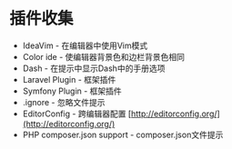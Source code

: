 # 插件收集

* IdeaVim - 在编辑器中使用Vim模式
* Color ide - 使编辑器背景色和边栏背景色相同
* Dash - 在提示中显示Dash中的手册选项
* Laravel Plugin - 框架插件
* Symfony Plugin - 框架插件
* .ignore - 忽略文件提示
* EditorConfig - 跨编辑器配置 [http://editorconfig.org/](http://editorconfig.org/)
* PHP composer.json support - composer.json文件提示



